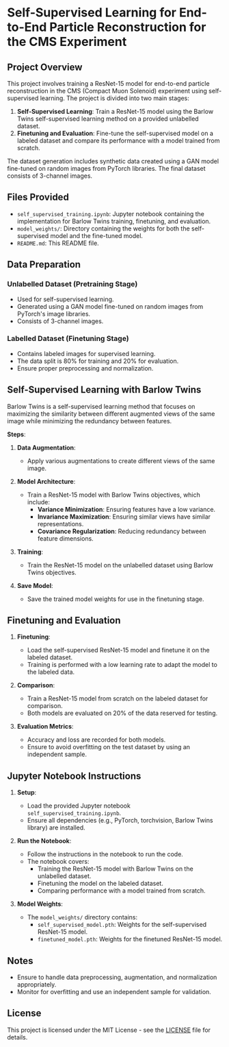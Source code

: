 # Self-Supervised Learning for End-to-End Particle Reconstruction for the CMS Experiment

## Project Overview

This project involves training a ResNet-15 model for end-to-end particle reconstruction in the CMS (Compact Muon Solenoid) experiment using self-supervised learning. The project is divided into two main stages:

1. **Self-Supervised Learning**: Train a ResNet-15 model using the Barlow Twins self-supervised learning method on a provided unlabelled dataset.
2. **Finetuning and Evaluation**: Fine-tune the self-supervised model on a labeled dataset and compare its performance with a model trained from scratch.

The dataset generation includes synthetic data created using a GAN model fine-tuned on random images from PyTorch libraries. The final dataset consists of 3-channel images.

## Files Provided

- `self_supervised_training.ipynb`: Jupyter notebook containing the implementation for Barlow Twins training, finetuning, and evaluation.
- `model_weights/`: Directory containing the weights for both the self-supervised model and the fine-tuned model.
- `README.md`: This README file.

## Data Preparation

### Unlabelled Dataset (Pretraining Stage)
- Used for self-supervised learning.
- Generated using a GAN model fine-tuned on random images from PyTorch's image libraries.
- Consists of 3-channel images.

### Labelled Dataset (Finetuning Stage)
- Contains labeled images for supervised learning.
- The data split is 80% for training and 20% for evaluation.
- Ensure proper preprocessing and normalization.

## Self-Supervised Learning with Barlow Twins

Barlow Twins is a self-supervised learning method that focuses on maximizing the similarity between different augmented views of the same image while minimizing the redundancy between features.

**Steps**:
1. **Data Augmentation**:
   - Apply various augmentations to create different views of the same image.

2. **Model Architecture**:
   - Train a ResNet-15 model with Barlow Twins objectives, which include:
     - **Variance Minimization**: Ensuring features have a low variance.
     - **Invariance Maximization**: Ensuring similar views have similar representations.
     - **Covariance Regularization**: Reducing redundancy between feature dimensions.

3. **Training**:
   - Train the ResNet-15 model on the unlabelled dataset using Barlow Twins objectives.

4. **Save Model**:
   - Save the trained model weights for use in the finetuning stage.

## Finetuning and Evaluation

1. **Finetuning**:
   - Load the self-supervised ResNet-15 model and finetune it on the labeled dataset.
   - Training is performed with a low learning rate to adapt the model to the labeled data.

2. **Comparison**:
   - Train a ResNet-15 model from scratch on the labeled dataset for comparison.
   - Both models are evaluated on 20% of the data reserved for testing.

3. **Evaluation Metrics**:
   - Accuracy and loss are recorded for both models.
   - Ensure to avoid overfitting on the test dataset by using an independent sample.

## Jupyter Notebook Instructions

1. **Setup**:
   - Load the provided Jupyter notebook `self_supervised_training.ipynb`.
   - Ensure all dependencies (e.g., PyTorch, torchvision, Barlow Twins library) are installed.
   
2. **Run the Notebook**:
   - Follow the instructions in the notebook to run the code.
   - The notebook covers:
     - Training the ResNet-15 model with Barlow Twins on the unlabelled dataset.
     - Finetuning the model on the labeled dataset.
     - Comparing performance with a model trained from scratch.

3. **Model Weights**:
   - The `model_weights/` directory contains:
     - `self_supervised_model.pth`: Weights for the self-supervised ResNet-15 model.
     - `finetuned_model.pth`: Weights for the finetuned ResNet-15 model.

## Notes

- Ensure to handle data preprocessing, augmentation, and normalization appropriately.
- Monitor for overfitting and use an independent sample for validation.

## License

This project is licensed under the MIT License - see the [LICENSE](LICENSE) file for details.

